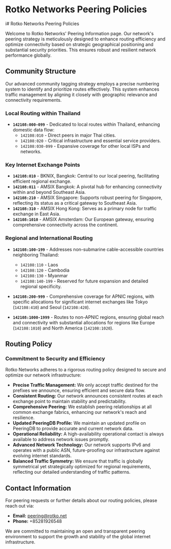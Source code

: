 # Rotko Networks Peering Policies
i# Rotko Networks Peering Policies

Welcome to Rotko Networks' Peering Information page. Our network's peering strategy
is meticulously designed to enhance routing efficiency and optimize connectivity
based on strategic geographical positioning and substantial security priorities.
This ensures robust and resilient network performance globally.

## Community Structure

Our advanced community tagging strategy employs a precise numbering system to
identify and prioritize routes effectively. This system enhances traffic management
by aligning it closely with geographic relevance and connectivity requirements.

### Local Routing within Thailand

- **`142108:000-099`** - Dedicated to local routes within Thailand, enhancing domestic data flow:
  - `142108:010` - Direct peers in major Thai cities.
  - `142108:020` - Critical infrastructure and essential service providers.
  - `142108:030-099` - Expansive coverage for other local ISPs and networks.

### Key Internet Exchange Points

- **`142108:010`** - BKNIX, Bangkok: Central to our local peering, facilitating efficient regional exchange.
- **`142108:011`** - AMSIX Bangkok: A pivotal hub for enhancing connectivity within and beyond Southeast Asia.
- **`142108:210`** - AMSIX Singapore: Supports robust peering for Singapore, reflecting its status as a critical gateway to Southeast Asia.
- **`142108:310`** - AMSIX Hong Kong: Serves as a primary node for traffic exchange in East Asia.
- **`142108:1010`** - AMSIX Amsterdam: Our European gateway, ensuring comprehensive connectivity across the continent.

### Regional and International Routing

- **`142108:100-199`** - Addresses non-submarine cable-accessible countries neighboring Thailand:
  - `142108:110` - Laos
  - `142108:120` - Cambodia
  - `142108:130` - Myanmar
  - `142108:140-199` - Reserved for future expansion and detailed regional specificity.

- **`142108:200-999`** - Comprehensive coverage for APNIC regions, with specific
allocations for significant internet exchanges like Tokyo (`142108:410`) and Seoul (`142108:420`).

- **`142108:1000-1999`** - Routes to non-APNIC regions, ensuring global reach and
connectivity with substantial allocations for regions like Europe (`142108:1010`) and North America (`142108:1020`).

## Routing Policy

### Commitment to Security and Efficiency

Rotko Networks adheres to a rigorous routing policy designed to secure and optimize our network infrastructure:
- **Precise Traffic Management:** We only accept traffic destined for the prefixes we announce, ensuring efficient and secure data flow.
- **Consistent Routing:** Our network announces consistent routes at each exchange point to maintain stability and predictability.
- **Comprehensive Peering:** We establish peering relationships at all common exchange fabrics, enhancing our network's reach and resilience.
- **Updated PeeringDB Profile:** We maintain an updated profile on PeeringDB to provide accurate and current network data.
- **Operational Reliability:** A high-availability operational contact is always available to address network issues promptly.
- **Advanced Network Technology:** Our network supports IPv6 and operates with a public ASN, future-proofing our infrastructure against evolving internet standards.
- **Balanced Traffic Symmetry:** We ensure that traffic is globally symmetrical yet strategically optimized for regional requirements, reflecting our detailed understanding of traffic patterns.

## Contact Information

For peering requests or further details about our routing policies, please reach out via:

- **Email:** [peering@rotko.net](mailto:peering@rotko.net)
- **Phone:** +85281926548

We are committed to maintaining an open and transparent peering environment to
support the growth and stability of the global internet infrastructure.
